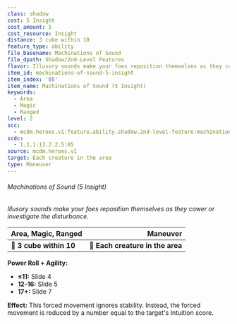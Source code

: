 ```yaml
---
class: shadow
cost: 5 Insight
cost_amount: 5
cost_resource: Insight
distance: 3 cube within 10
feature_type: ability
file_basename: Machinations of Sound
file_dpath: Shadow/2nd-Level Features
flavor: Illusory sounds make your foes reposition themselves as they cower or investigate the disturbance.
item_id: machinations-of-sound-5-insight
item_index: '05'
item_name: Machinations of Sound (5 Insight)
keywords:
  - Area
  - Magic
  - Ranged
level: 2
scc:
  - mcdm.heroes.v1:feature.ability.shadow.2nd-level-feature:machinations-of-sound-5-insight
scdc:
  - 1.1.1:13.2.2.5:05
source: mcdm.heroes.v1
target: Each creature in the area
type: Maneuver
---
```


###### Machinations of Sound (5 Insight)

*Illusory sounds make your foes reposition themselves as they cower or investigate the disturbance.*

| **Area, Magic, Ranged** |                     **Maneuver** |
| ----------------------- | -------------------------------: |
| **📏 3 cube within 10** | **🎯 Each creature in the area** |

**Power Roll + Agility:**

- **≤11:** Slide 4
- **12-16:** Slide 5
- **17+:** Slide 7

**Effect:** This forced movement ignores stability. Instead, the forced movement is reduced by a number equal to the target's Intuition score.
